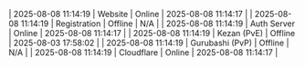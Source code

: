 | 2025-08-08 11:14:19 | Website | Online | 2025-08-08 11:14:17 |
| 2025-08-08 11:14:19 | Registration | Offline | N/A |
| 2025-08-08 11:14:19 | Auth Server | Online | 2025-08-08 11:14:17 |
| 2025-08-08 11:14:19 | Kezan (PvE) | Offline | 2025-08-03 17:58:02 |
| 2025-08-08 11:14:19 | Gurubashi (PvP) | Offline | N/A |
| 2025-08-08 11:14:19 | Cloudflare | Online | 2025-08-08 11:14:17 |
